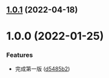 ## [1.0.1](https://github.com/Thinker-ljn/vite-plugin-tampermonkey/compare/v1.0.0...v1.0.1) (2022-04-18)



# 1.0.0 (2022-01-25)


### Features

* 完成第一版 ([d5485b2](https://github.com/Thinker-ljn/vite-plugin-tampermonkey/commit/d5485b2cae88f93167a9935c22bb4ad5f27c27f9))



